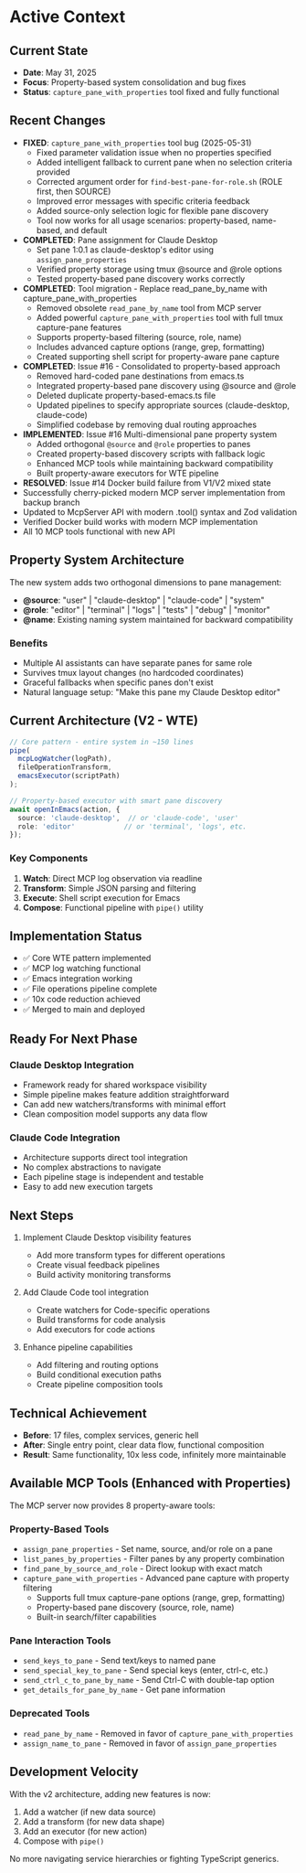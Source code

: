 # Active Context

## Current State
- **Date**: May 31, 2025
- **Focus**: Property-based system consolidation and bug fixes
- **Status**: `capture_pane_with_properties` tool fixed and fully functional

## Recent Changes
- **FIXED**: `capture_pane_with_properties` tool bug (2025-05-31)
  - Fixed parameter validation issue when no properties specified
  - Added intelligent fallback to current pane when no selection criteria provided
  - Corrected argument order for `find-best-pane-for-role.sh` (ROLE first, then SOURCE)
  - Improved error messages with specific criteria feedback
  - Added source-only selection logic for flexible pane discovery
  - Tool now works for all usage scenarios: property-based, name-based, and default
- **COMPLETED**: Pane assignment for Claude Desktop
  - Set pane 1:0.1 as claude-desktop's editor using `assign_pane_properties`
  - Verified property storage using tmux @source and @role options
  - Tested property-based pane discovery works correctly
- **COMPLETED**: Tool migration - Replace read_pane_by_name with capture_pane_with_properties
  - Removed obsolete `read_pane_by_name` tool from MCP server
  - Added powerful `capture_pane_with_properties` tool with full tmux capture-pane features
  - Supports property-based filtering (source, role, name)
  - Includes advanced capture options (range, grep, formatting)
  - Created supporting shell script for property-aware pane capture
- **COMPLETED**: Issue #16 - Consolidated to property-based approach
  - Removed hard-coded pane destinations from emacs.ts
  - Integrated property-based pane discovery using @source and @role
  - Deleted duplicate property-based-emacs.ts file
  - Updated pipelines to specify appropriate sources (claude-desktop, claude-code)
  - Simplified codebase by removing dual routing approaches
- **IMPLEMENTED**: Issue #16 Multi-dimensional pane property system
  - Added orthogonal `@source` and `@role` properties to panes
  - Created property-based discovery scripts with fallback logic
  - Enhanced MCP tools while maintaining backward compatibility
  - Built property-aware executors for WTE pipeline
- **RESOLVED**: Issue #14 Docker build failure from V1/V2 mixed state
- Successfully cherry-picked modern MCP server implementation from backup branch
- Updated to McpServer API with modern .tool() syntax and Zod validation
- Verified Docker build works with modern MCP implementation
- All 10 MCP tools functional with new API

## Property System Architecture
The new system adds two orthogonal dimensions to pane management:
- **@source**: "user" | "claude-desktop" | "claude-code" | "system"
- **@role**: "editor" | "terminal" | "logs" | "tests" | "debug" | "monitor"
- **@name**: Existing naming system maintained for backward compatibility

### Benefits
- Multiple AI assistants can have separate panes for same role
- Survives tmux layout changes (no hardcoded coordinates)
- Graceful fallbacks when specific panes don't exist
- Natural language setup: "Make this pane my Claude Desktop editor"

## Current Architecture (V2 - WTE)
```typescript
// Core pattern - entire system in ~150 lines
pipe(
  mcpLogWatcher(logPath),
  fileOperationTransform,
  emacsExecutor(scriptPath)
);

// Property-based executor with smart pane discovery
await openInEmacs(action, {
  source: 'claude-desktop',  // or 'claude-code', 'user'
  role: 'editor'            // or 'terminal', 'logs', etc.
});
```

### Key Components
1. **Watch**: Direct MCP log observation via readline
2. **Transform**: Simple JSON parsing and filtering
3. **Execute**: Shell script execution for Emacs
4. **Compose**: Functional pipeline with `pipe()` utility

## Implementation Status
- ✅ Core WTE pattern implemented
- ✅ MCP log watching functional
- ✅ Emacs integration working
- ✅ File operations pipeline complete
- ✅ 10x code reduction achieved
- ✅ Merged to main and deployed

## Ready For Next Phase

### Claude Desktop Integration
- Framework ready for shared workspace visibility
- Simple pipeline makes feature addition straightforward
- Can add new watchers/transforms with minimal effort
- Clean composition model supports any data flow

### Claude Code Integration
- Architecture supports direct tool integration
- No complex abstractions to navigate
- Each pipeline stage is independent and testable
- Easy to add new execution targets

## Next Steps
1. Implement Claude Desktop visibility features
   - Add more transform types for different operations
   - Create visual feedback pipelines
   - Build activity monitoring transforms

2. Add Claude Code tool integration
   - Create watchers for Code-specific operations
   - Build transforms for code analysis
   - Add executors for code actions

3. Enhance pipeline capabilities
   - Add filtering and routing options
   - Build conditional execution paths
   - Create pipeline composition tools

## Technical Achievement
- **Before**: 17 files, complex services, generic hell
- **After**: Single entry point, clear data flow, functional composition
- **Result**: Same functionality, 10x less code, infinitely more maintainable

## Available MCP Tools (Enhanced with Properties)
The MCP server now provides 8 property-aware tools:

### Property-Based Tools
- `assign_pane_properties` - Set name, source, and/or role on a pane
- `list_panes_by_properties` - Filter panes by any property combination
- `find_pane_by_source_and_role` - Direct lookup with exact match
- `capture_pane_with_properties` - Advanced pane capture with property filtering
  - Supports full tmux capture-pane options (range, grep, formatting)
  - Property-based pane discovery (source, role, name)
  - Built-in search/filter capabilities

### Pane Interaction Tools
- `send_keys_to_pane` - Send text/keys to named pane
- `send_special_key_to_pane` - Send special keys (enter, ctrl-c, etc.)
- `send_ctrl_c_to_pane_by_name` - Send Ctrl-C with double-tap option
- `get_details_for_pane_by_name` - Get pane information

### Deprecated Tools
- `read_pane_by_name` - Removed in favor of `capture_pane_with_properties`
- `assign_name_to_pane` - Removed in favor of `assign_pane_properties`

## Development Velocity
With the v2 architecture, adding new features is now:
1. Add a watcher (if new data source)
2. Add a transform (for new data shape)
3. Add an executor (for new action)
4. Compose with `pipe()`

No more navigating service hierarchies or fighting TypeScript generics.